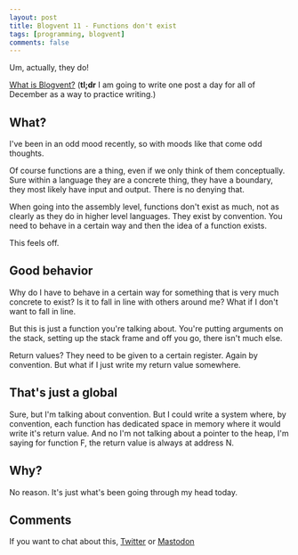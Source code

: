 ```yaml
---
layout: post
title: Blogvent 11 - Functions don't exist
tags: [programming, blogvent]
comments: false
---
```


Um, actually, they do!

[What is Blogvent?](/2022-11-27-blogvent-calendar/) (**tl;dr** I am going to write one post a day for all of December as a way to practice writing.)

## What?

I've been in an odd mood recently, so with moods like that come odd thoughts.

Of course functions are a thing, even if we only think of them conceptually. Sure within a language they are a concrete thing, they have a boundary, they most likely have input and output. There is no denying that.

When going into the assembly level, functions don't exist as much, not as clearly as they do in higher level languages. They exist by convention. You need to behave in a certain way and then the idea of a function exists.

This feels off.

## Good behavior

Why do I have to behave in a certain way for something that is very much concrete to exist? Is it to fall in line with others around me? What if I don't want to fall in line.

But this is just a function you're talking about. You're putting arguments on the stack, setting up the stack frame and off you go, there isn't much else.

Return values? They need to be given to a certain register. Again by convention. But what if I just write my return value somewhere.

## That's just a global

Sure, but I'm talking about convention. But I could write a system where, by convention, each function has dedicated space in memory where it would write it's return value. And no I'm not talking about a pointer to the heap, I'm saying for function F, the return value is always at address N.

## Why?

No reason. It's just what's been going through my head today.

## Comments

If you want to chat about this, [Twitter](https://twitter.com/olafurw/status/1601943592272101382) or [Mastodon](https://mastodon.social/@olafurw/109495456641307385)